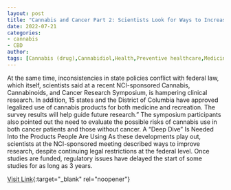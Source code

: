 ```yaml
---
layout: post
title: "Cannabis and Cancer Part 2: Scientists Look for Ways to Increase Knowledge About Cannabis with Help from People with Cancer"
date: 2022-07-21
categories:
- cannabis
- CBD
author: 
tags: [Cannabis (drug),Cannabidiol,Health,Preventive healthcare,Medicine,Health sciences,Clinical medicine,Health care,Medical specialties,Diseases and disorders]
---
```



At the same time, inconsistencies in state policies conflict with federal law, which itself, scientists said at a recent NCI-sponsored Cannabis, Cannabinoids, and Cancer Research Symposium, is hampering clinical research. In addition, 15 states and the District of Columbia have approved legalized use of cannabis products for both medicine and recreation. The survey results will help guide future research.”  The symposium participants also pointed out the need to evaluate the possible risks of cannabis use in both cancer patients and those without cancer. A “Deep Dive” Is Needed Into the Products People Are Using  As these developments play out, scientists at the NCI-sponsored meeting described ways to improve research, despite continuing legal restrictions at the federal level. Once studies are funded, regulatory issues have delayed the start of some studies for as long as 3 years.

[Visit Link](https://prevention.cancer.gov/news-and-events/blog/cannabis-and-cancer-part-2){:target="_blank" rel="noopener"}



